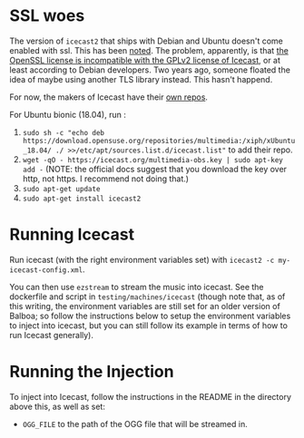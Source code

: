 # SSL woes

The version of `icecast2` that ships with Debian and Ubuntu doesn't come enabled with ssl. This has been [noted](https://github.com/xiph/Icecast-Server/issues/29). The problem, apparently, is that [the OpenSSL license is incompatible with the GPLv2 license of Icecast](https://bugs.debian.org/cgi-bin/bugreport.cgi?bug=744815#15), or at least according to Debian developers. Two years ago, someone floated the idea of maybe using another TLS library instead. This hasn't happend.

For now, the makers of Icecast have their [own repos][1].

For Ubuntu bionic (18.04), run :

1. `sudo sh -c "echo deb https://download.opensuse.org/repositories/multimedia:/xiph/xUbuntu_18.04/ ./ >>/etc/apt/sources.list.d/icecast.list"` to add their repo.
2. `wget -qO - https://icecast.org/multimedia-obs.key | sudo apt-key add -` (NOTE: the official docs suggest that you download the key over http, not https. I recommend not doing that.)
3. `sudo apt-get update`
4. `sudo apt-get install icecast2`

# Running Icecast
Run icecast (with the right environment variables set) with `icecast2 -c my-icecast-config.xml`.

You can then use `ezstream` to stream the music into icecast. See the dockerfile and script in `testing/machines/icecast` (though note that, as of this writing, the environment variables are still set for an older version of Balboa; so follow the instructions below to setup the environment variables to inject into icecast, but you can still follow its example in terms of how to run Icecast generally).

# Running the Injection
To inject into Icecast, follow the instructions in the README in the directory above this, as well as set:

  * `OGG_FILE` to the path of the OGG file that will be streamed in.


[1]: https://wiki.xiph.org/Icecast_Server/Installing_latest_version_(official_Xiph_repositories)
